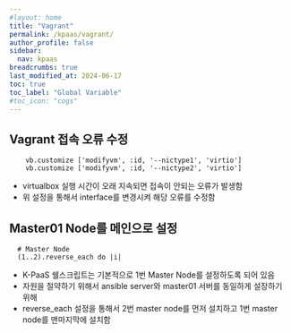 ```yaml
---
#layout: home
title: "Vagrant"
permalink: /kpaas/vagrant/
author_profile: false
sidebar:
  nav: kpaas
breadcrumbs: true
last_modified_at: 2024-06-17
toc: true
toc_label: "Global Variable"
#toc_icon: "cogs"
---
```


## Vagrant 접속 오류 수정
```shell
    vb.customize ['modifyvm', :id, '--nictype1', 'virtio']
    vb.customize ['modifyvm', :id, '--nictype2', 'virtio']
```
- virtualbox 실행 시간이 오래 지속되면 접속이 안되는 오류가 발생함
- 위 설정을 통해서 interface를 변경시켜 해당 오류를 수정함

## Master01 Node를 메인으로 설정
```shell
  # Master Node
  (1..2).reverse_each do |i|
```
- K-PaaS 쉘스크립트는 기본적으로 1번 Master Node를 설정하도록 되어 있음
- 자원을 절약하기 위해서 ansible server와 master01 서버를 동일하게 설장하기 위해
- reverse_each 설정을 통해서 2번 master node를 먼저 설치하고 1번 master node를 맨마지막에 설치함